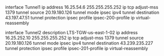 interface Tunnel1
 ip address 16.25.54.6 255.255.255.252
 ip tcp adjust-mss 1379
 tunnel source 20.19.180.126
 tunnel mode ipsec ipv4
 tunnel destination 43.197.47.51
 tunnel protection ipsec profile ipsec-200-profile
 ip virtual-reassembly

interface Tunnel2
 description LTS-TGW-us-east-1-02
 ip address 16.25.252.10 255.255.255.252
 ip tcp adjust-mss 1379
 tunnel source 20.19.180.126
 tunnel mode ipsec ipv4
 tunnel destination 43.239.235.227
 tunnel protection ipsec profile ipsec-201-profile
 ip virtual-reassembly


